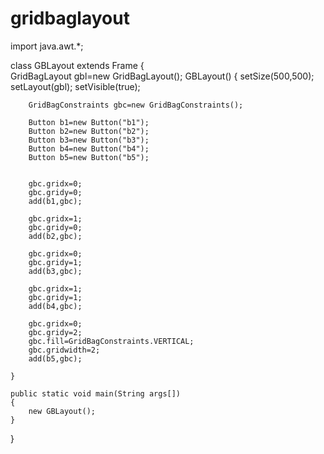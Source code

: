 # gridbaglayout


import java.awt.*;

class GBLayout extends Frame
{   
    GridBagLayout gbl=new GridBagLayout();
	GBLayout()
	{
		setSize(500,500);
		setLayout(gbl);
		setVisible(true);
		
		GridBagConstraints gbc=new GridBagConstraints();
		
		Button b1=new Button("b1");
		Button b2=new Button("b2");
		Button b3=new Button("b3");
		Button b4=new Button("b4");
		Button b5=new Button("b5");
		
		
		gbc.gridx=0;
		gbc.gridy=0;
		add(b1,gbc);
		
		gbc.gridx=1;
		gbc.gridy=0;
		add(b2,gbc);
		
		gbc.gridx=0;
		gbc.gridy=1;
		add(b3,gbc);
		
		gbc.gridx=1;
		gbc.gridy=1;
		add(b4,gbc);
		
		gbc.gridx=0;
		gbc.gridy=2;
		gbc.fill=GridBagConstraints.VERTICAL;
		gbc.gridwidth=2;
		add(b5,gbc);
			
	}
	
	public static void main(String args[])
	{
		new GBLayout();
	}
}

